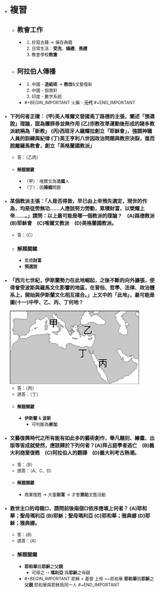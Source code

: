 - # 複習
	- ## 教會工作
		- 1. 抄寫古藉 -> 保存典籍
		  2. 日常生活：**受洗**、**婚禮**、**喪禮**
		  3. 教會學校**教書**
	- ## 阿拉伯人傳播
		- 1. 中國  - **造紙術** -> **教改**&文藝復新
		  3. 中國 - 指南針
		  4. 印度 - 數字系統
		- #+BEGIN_IMPORTANT
		  火藥 - **元代**
		  #+END_IMPORTANT
- ### 下列何者正確： (甲)英人喀爾文發揚馬丁路德的主張，闡述「預選說」理論，認為贖罪券並無作用 (乙)宗教改革運動後形成的諸多教派統稱為「新教」 (丙)西班牙人羅耀拉創立「耶穌 會」，強調神職人員的訓練與紀律 (丁)英王亨利八世因政治問題與教宗決裂，進而脫離羅馬教會，創立「英格蘭國教派」 
	- 答：（乙丙）
	- #### 解題關鍵
		- （甲）：喀爾文為**法國**人
		- （丁）：因**婚姻**問題
- ### 某個教派主張：「人是否得救，早已由上帝預先選定，現世的作為，均是徒勞無功……人應該努力勞動，累積財富，以榮耀上帝……。」請問：以上最可能是哪一個教派的理論？　(A)路德教派　(B)耶穌會　(C)喀爾文教派　(D)英格蘭國教派。 
	- 答：（C）
	- ### 解題關鍵
		- 累積**財富**
		- **預選說**
- ### 「西元七世紀，伊斯蘭勢力在此地崛起，之後不斷的向外擴張，使得曾受波斯與羅馬文化影響的地區，在習俗、哲學、法律、政治體系上，開始與伊斯蘭文化相互揉合。」上文中的「此地」，最可能是圖(十一)中甲、乙、丙、丁何地？ 
  ![image.png](../assets/image_1668935118871_0.png)
	- 答：（丙）
	- 誘答：（丁）
	- #### 解題關鍵
		- **伊斯蘭** & **波斯**
			- 可判斷為**麥加**
- ###  文藝復興時代之所有能有如此多的藝術創作，舉凡雕刻、繪畫、出版等皆成就斐然，應該歸於下列何者？ (A)拜占庭學者逃亡　(B)義大利商業復甦　(C)阿拉伯人的翻譯　(D)義大利考古熱潮。 
	- 答：（B）
	- 誘答：（A、C、D）
	- #### 解題關鍵
		- 商業復甦  -> 大量**財富** -> 才會**資助**文藝活動
- ### 救世主□的母親□，請問前後兩個□依序應填上何者？ (A)耶和華；聖母瑪利亞 (B)耶穌；聖母瑪利亞 (C)耶和華；雅典娜 (D)耶穌；雅典娜。
	- 答：(B)
	- 誘答：(A)
	- ### 解題關鍵
		- **耶和華**爲**耶穌**之**父親**
			- 可得之 -› **瑪利亞** 爲**耶穌**之母親
		- #+BEGIN_IMPORTANT
		  耶穌 = 基督
		  上帝 =~耶和華
		  **耶和華**爲**耶穌**之**父親**
		  耶和華與耶穌爲同一人
		  #+END_IMPORTANT